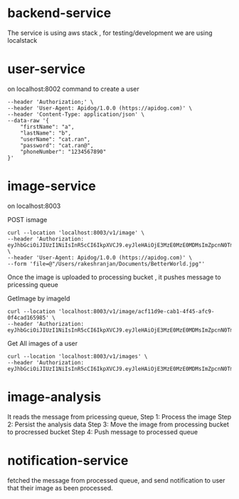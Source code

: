 # backend-service

The service is using aws stack , for testing/development we are using localstack

# user-service
on localhost:8002
command to create a user
```curl --location 'localhost:8002/v1/user' \
--header 'Authorization;' \
--header 'User-Agent: Apidog/1.0.0 (https://apidog.com)' \
--header 'Content-Type: application/json' \
--data-raw '{
    "firstName": "a",
    "lastName": "b",
    "userName": "cat.ran",
    "password": "cat.ran@",
    "phoneNumber": "1234567890"
}'
```

# image-service

on localhost:8003

POST ismage
```
curl --location 'localhost:8003/v1/image' \
--header 'Authorization: eyJhbGciOiJIUzI1NiIsInR5cCI6IkpXVCJ9.eyJleHAiOjE3MzE0MzE0MDMsImZpcnN0TmFtZSI6ImEiLCJpZCI6ImI3MTg3NjVlLWI5NjEtNDYxOS05NWJmLTg5MDEwMjE2NzdjZSIsImxhc3ROYW1lIjoiYiIsInBob25lTnVtYmVyIjoiMTIzNDU2Nzg5MCIsInVzZXJOYW1lIjoiY2F0LnJhbiJ9.3d2RxaoexMZzdtnEZ_gdBd6IHDLloLmjgmvPsqQaGuA' \
--header 'User-Agent: Apidog/1.0.0 (https://apidog.com)' \
--form 'file=@"/Users/rakeshranjan/Documents/BetterWorld.jpg"'
```

Once the image is uploaded to processing bucket , it pushes message to pricessing queue

GetImage by imageId
```
curl --location 'localhost:8003/v1/image/acf11d9e-cab1-4f45-afc9-0f4cad165985' \
--header 'Authorization: eyJhbGciOiJIUzI1NiIsInR5cCI6IkpXVCJ9.eyJleHAiOjE3MzE0MzE0MDMsImZpcnN0TmFtZSI6ImEiLCJpZCI6ImI3MTg3NjVlLWI5NjEtNDYxOS05NWJmLTg5MDEwMjE2NzdjZSIsImxhc3ROYW1lIjoiYiIsInBob25lTnVtYmVyIjoiMTIzNDU2Nzg5MCIsInVzZXJOYW1lIjoiY2F0LnJhbiJ9.3d2RxaoexMZzdtnEZ_gdBd6IHDLloLmjgmvPsqQaGuA'
```

Get All images of a user
```
curl --location 'localhost:8003/v1/images' \
--header 'Authorization: eyJhbGciOiJIUzI1NiIsInR5cCI6IkpXVCJ9.eyJleHAiOjE3MzE0MzE0MDMsImZpcnN0TmFtZSI6ImEiLCJpZCI6ImI3MTg3NjVlLWI5NjEtNDYxOS05NWJmLTg5MDEwMjE2NzdjZSIsImxhc3ROYW1lIjoiYiIsInBob25lTnVtYmVyIjoiMTIzNDU2Nzg5MCIsInVzZXJOYW1lIjoiY2F0LnJhbiJ9.3d2RxaoexMZzdtnEZ_gdBd6IHDLloLmjgmvPsqQaGuA'
```




# image-analysis
It reads the message from pricessing queue, 
Step 1: Process the image
Step 2: Persist the analysis data 
Step 3: Move the image from processing bucket to procressed bucket
Step 4: Push message to processed queue

# notification-service
fetched the message from processed queue, and send notification to user that their image as been processed.